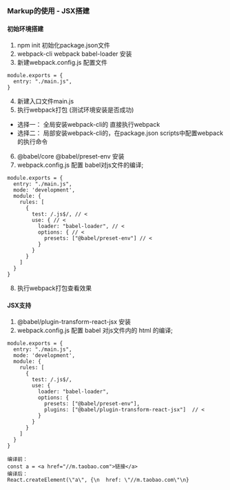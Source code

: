 ### Markup的使用 - JSX搭建

#### 初始环境搭建
1. npm init 初始化package.json文件
2. webpack-cli webpack babel-loader 安装
3. 新建webpack.config.js 配置文件
```JS
module.exports = {
  entry: "./main.js",
}
```
4. 新建入口文件main.js
5. 执行webpack打包 (测试环境安装是否成功)
  - 选择一： 全局安装webpack-cli的 直接执行webpack
  - 选择二： 局部安装webpack-cli的，在package.json scripts中配置webpack的执行命令
6. @babel/core @babel/preset-env 安装
7. webpack.config.js 配置 babel对js文件的编译;
```JS
module.exports = {
  entry: "./main.js",
  mode: 'development',
  module: {
    rules: [
      {
        test: /.js$/, // <
        use: { // < 
          loader: "babel-loader", // <
          options: { // <
            presets: ["@babel/preset-env"] // <
          }
        }
      }
    ]
  }
}
```
8. 执行webpack打包查看效果
 
#### JSX支持
1. @babel/plugin-transform-react-jsx 安装
2. webpack.config.js 配置 babel 对js文件内的 html 的编译;
```JS
module.exports = {
  entry: "./main.js",
  mode: 'development',
  module: {
    rules: [
      {
        test: /.js$/,
        use: {
          loader: "babel-loader",
          options: {
            presets: ["@babel/preset-env"],
            plugins: ["@babel/plugin-transform-react-jsx"]  // <
          }
        }
      }
    ]
  }
}
```
```JS
编译前：
const a = <a href="//m.taobao.com">链接</a>
编译后：
React.createElement(\"a\", {\n  href: \"//m.taobao.com\"\n}
```

